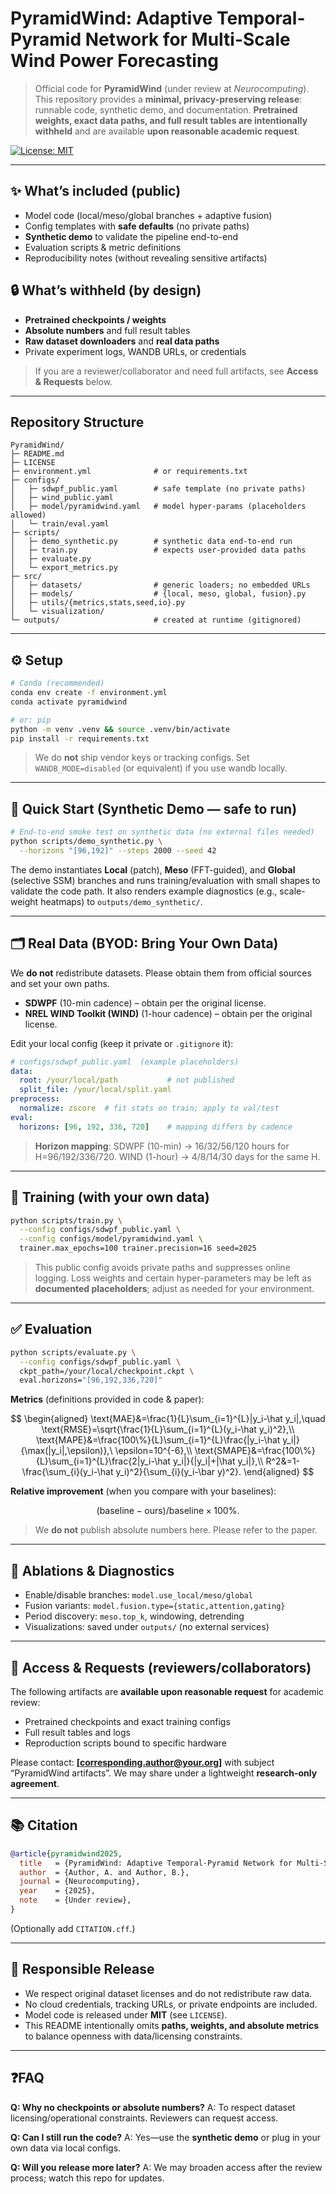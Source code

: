 # PyramidWind: Adaptive Temporal-Pyramid Network for Multi-Scale Wind Power Forecasting

> Official code for **PyramidWind** (under review at *Neurocomputing*).
> This repository provides a **minimal, privacy-preserving release**: runnable code, synthetic demo, and documentation. **Pretrained weights, exact data paths, and full result tables are intentionally withheld** and are available **upon reasonable academic request**.

[![License: MIT](https://img.shields.io/badge/License-MIT-green.svg)](LICENSE)

<!-- Badges with private links are intentionally omitted in the public README -->

---

## ✨ What’s included (public)

* Model code (local/meso/global branches + adaptive fusion)
* Config templates with **safe defaults** (no private paths)
* **Synthetic demo** to validate the pipeline end-to-end
* Evaluation scripts & metric definitions
* Reproducibility notes (without revealing sensitive artifacts)

## 🔒 What’s withheld (by design)

* **Pretrained checkpoints / weights**
* **Absolute numbers** and full result tables
* **Raw dataset downloaders** and **real data paths**
* Private experiment logs, WANDB URLs, or credentials

> If you are a reviewer/collaborator and need full artifacts, see **Access & Requests** below.

---

## Repository Structure

```
PyramidWind/
├─ README.md
├─ LICENSE
├─ environment.yml              # or requirements.txt
├─ configs/
│   ├─ sdwpf_public.yaml        # safe template (no private paths)
│   ├─ wind_public.yaml
│   ├─ model/pyramidwind.yaml   # model hyper-params (placeholders allowed)
│   └─ train/eval.yaml
├─ scripts/
│   ├─ demo_synthetic.py        # synthetic data end-to-end run
│   ├─ train.py                 # expects user-provided data paths
│   ├─ evaluate.py
│   └─ export_metrics.py
├─ src/
│   ├─ datasets/                # generic loaders; no embedded URLs
│   ├─ models/                  # {local, meso, global, fusion}.py
│   ├─ utils/{metrics,stats,seed,io}.py
│   └─ visualization/
└─ outputs/                     # created at runtime (gitignored)
```

---

## ⚙️ Setup

```bash
# Conda (recommended)
conda env create -f environment.yml
conda activate pyramidwind

# or: pip
python -m venv .venv && source .venv/bin/activate
pip install -r requirements.txt
```

> We do **not** ship vendor keys or tracking configs. Set `WANDB_MODE=disabled` (or equivalent) if you use wandb locally.

---

## 🧪 Quick Start (Synthetic Demo — safe to run)

```bash
# End-to-end smoke test on synthetic data (no external files needed)
python scripts/demo_synthetic.py \
  --horizons "[96,192]" --steps 2000 --seed 42
```

The demo instantiates **Local** (patch), **Meso** (FFT-guided), and **Global** (selective SSM) branches and runs training/evaluation with small shapes to validate the code path. It also renders example diagnostics (e.g., scale-weight heatmaps) to `outputs/demo_synthetic/`.

---

## 🗂️ Real Data (BYOD: Bring Your Own Data)

We **do not** redistribute datasets. Please obtain them from official sources and set your own paths.

* **SDWPF** (10-min cadence) – obtain per the original license.
* **NREL WIND Toolkit (WIND)** (1-hour cadence) – obtain per the original license.

Edit your local config (keep it private or `.gitignore` it):

```yaml
# configs/sdwpf_public.yaml  (example placeholders)
data:
  root: /your/local/path           # not published
  split_file: /your/local/split.yaml
preprocess:
  normalize: zscore  # fit stats on train; apply to val/test
eval:
  horizons: [96, 192, 336, 720]    # mapping differs by cadence
```

> **Horizon mapping**:
> SDWPF (10-min) → 16/32/56/120 hours for H=96/192/336/720.
> WIND (1-hour) → 4/8/14/30 days for the same H.

---

## 🚀 Training (with your own data)

```bash
python scripts/train.py \
  --config configs/sdwpf_public.yaml \
  --config configs/model/pyramidwind.yaml \
  trainer.max_epochs=100 trainer.precision=16 seed=2025
```

> This public config avoids private paths and suppresses online logging.
> Loss weights and certain hyper-parameters may be left as **documented placeholders**; adjust as needed for your environment.

---

## ✅ Evaluation

```bash
python scripts/evaluate.py \
  --config configs/sdwpf_public.yaml \
  ckpt_path=/your/local/checkpoint.ckpt \
  eval.horizons="[96,192,336,720]"
```

**Metrics** (definitions provided in code & paper):

$$
\begin{aligned}
\text{MAE}&=\frac{1}{L}\sum_{i=1}^{L}|y_i-\hat y_i|,\quad
\text{RMSE}=\sqrt{\frac{1}{L}\sum_{i=1}^{L}(y_i-\hat y_i)^2},\\
\text{MAPE}&=\frac{100\%}{L}\sum_{i=1}^{L}\frac{|y_i-\hat y_i|}{\max(|y_i|,\epsilon)},\ \epsilon=10^{-6},\\
\text{SMAPE}&=\frac{100\%}{L}\sum_{i=1}^{L}\frac{2|y_i-\hat y_i|}{|y_i|+|\hat y_i|},\\
R^2&=1-\frac{\sum_{i}(y_i-\hat y_i)^2}{\sum_{i}(y_i-\bar y)^2}.
\end{aligned}
$$

**Relative improvement** (when you compare with your baselines):

$$
(\text{baseline}-\text{ours})/\text{baseline}\times 100\%.
$$

> We **do not** publish absolute numbers here. Please refer to the paper.

---

## 🧩 Ablations & Diagnostics

* Enable/disable branches: `model.use_local/meso/global`
* Fusion variants: `model.fusion.type={static,attention,gating}`
* Period discovery: `meso.top_k`, windowing, detrending
* Visualizations: saved under `outputs/` (no external services)

---

## 🔐 Access & Requests (reviewers/collaborators)

The following artifacts are **available upon reasonable request** for academic review:

* Pretrained checkpoints and exact training configs
* Full result tables and logs
* Reproduction scripts bound to specific hardware

Please contact: **\[[corresponding.author@your.org](mailto:corresponding.author@your.org)]** with subject “PyramidWind artifacts”.
We may share under a lightweight **research-only agreement**.

---

## 📚 Citation

```bibtex
@article{pyramidwind2025,
  title   = {PyramidWind: Adaptive Temporal-Pyramid Network for Multi-Scale Wind Power Forecasting},
  author  = {Author, A. and Author, B.},
  journal = {Neurocomputing},
  year    = {2025},
  note    = {Under review},
}
```

(Optionally add `CITATION.cff`.)

---

## 📝 Responsible Release

* We respect original dataset licenses and do not redistribute raw data.
* No cloud credentials, tracking URLs, or private endpoints are included.
* Model code is released under **MIT** (see `LICENSE`).
* This README intentionally omits **paths, weights, and absolute metrics** to balance openness with data/licensing constraints.

---

## ❓FAQ

**Q: Why no checkpoints or absolute numbers?**
A: To respect dataset licensing/operational constraints. Reviewers can request access.

**Q: Can I still run the code?**
A: Yes—use the **synthetic demo** or plug in your own data via local configs.

**Q: Will you release more later?**
A: We may broaden access after the review process; watch this repo for updates.

